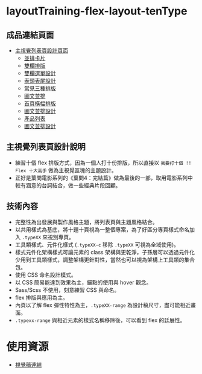 # layoutTraining-flex-layout-tenType 
## 成品連結頁面
- [主視覺列表頁設計頁面](https://gmwu185.github.io/layoutTraining-flex-layout-tenType/)
  - [並排卡片](https://gmwu185.github.io/layoutTraining-flex-layout-tenType/type-01.html)
  - [雙欄排版](https://gmwu185.github.io/layoutTraining-flex-layout-tenType/type-02.html)
  - [雙欄選單設計](https://gmwu185.github.io/layoutTraining-flex-layout-tenType/type-03.html)
  - [表頭表尾設計](https://gmwu185.github.io/layoutTraining-flex-layout-tenType/type-04.html)
  - [常見三種排版](https://gmwu185.github.io/layoutTraining-flex-layout-tenType/type-05.html)
  - [圖文並排](https://gmwu185.github.io/layoutTraining-flex-layout-tenType/type-06.html)
  - [首頁橫幅排版](https://gmwu185.github.io/layoutTraining-flex-layout-tenType/type-07.html)
  - [圖文並排設計](https://gmwu185.github.io/layoutTraining-flex-layout-tenType/type-08.html)
  - [產品列表](https://gmwu185.github.io/layoutTraining-flex-layout-tenType/type-09.html)
  - [圖文並排設計](https://gmwu185.github.io/layoutTraining-flex-layout-tenType/type-10.html)
## 主視覺列表頁設計說明
- 練習十個 flex 排版方式，因為一個人打十份排版，所以直接以 `我要打十個 !! Flex 十大高手` 做為主視覺區塊的主題設計。
- 正好是葉問電影系列的《葉問4：完結篇》做為最後的一部，取用電影系列中較有涵意的台詞結合，做一些經典片段回顧。
## 技術內容
- 完整性為出發展與製作風格主題，將列表頁與主題風格結合。
- 以共用樣式為基底，將十題十頁視為一整個專案，為了好區分專頁樣式命名加入 `.typeXX` 來視別專頁。
- 工具類樣式、元件化樣式 (`.typeXX-c` 移除 `.typeXX` 可視為全域使用)。
- 樣式元件化架構樣式可讓元素的 class 架構與更乾淨，子孫層可以透過元件化少用到工具類樣式，調整架構更針對性，當然也可以視為架構上工具類的集合包。
- 使用 CSS 命名設計模式。
- 以 CSS 簡易能達到效果為主，錨點的使用與 hover 觀念。
- Sass/Scss 不使用，刻意練習 CSS 與命名。
- flex 排版與應用為主。
- 內頁以了解 flex 彈性特性為主，`.typeXX-range` 為設計稿尺寸，盡可能相近畫面。
- `.typexx-range` 與相近元素的樣式名稱移除後，可以看到 flex 的廷展性。

# 使用資源
- [視覺稿連結](https://cdn.fs.teachablecdn.com/t8Ga0cz0SamBMprvI8J4)
